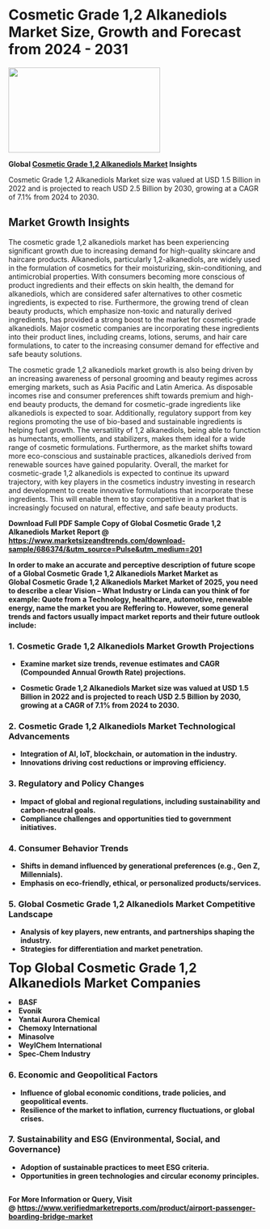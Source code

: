 <H1>Cosmetic Grade 1,2 Alkanediols Market Size, Growth and Forecast from 2024 - 2031</H1><img class="aligncenter size-medium wp-image-584254" src="https://thirdeyenews.in/wp-content/uploads/2024/09/Global-Market-Research-300x168.jpeg" alt="" width="300" height="168" /><p><strong>Global&nbsp;<a href="https://www.marketsizeandtrends.com/download-sample/686374/&amp;utm_source=Pulse&amp;utm_medium=201">Cosmetic Grade 1,2 Alkanediols Market</a> Insights</strong></p><p>Cosmetic Grade 1,2 Alkanediols Market size was valued at USD 1.5 Billion in 2022 and is projected to reach USD 2.5 Billion by 2030, growing at a CAGR of 7.1% from 2024 to 2030.</p><p><h2>Market Growth Insights</h2> <p>The cosmetic grade 1,2 alkanediols market has been experiencing significant growth due to increasing demand for high-quality skincare and haircare products. Alkanediols, particularly 1,2-alkanediols, are widely used in the formulation of cosmetics for their moisturizing, skin-conditioning, and antimicrobial properties. With consumers becoming more conscious of product ingredients and their effects on skin health, the demand for alkanediols, which are considered safer alternatives to other cosmetic ingredients, is expected to rise. Furthermore, the growing trend of clean beauty products, which emphasize non-toxic and naturally derived ingredients, has provided a strong boost to the market for cosmetic-grade alkanediols. Major cosmetic companies are incorporating these ingredients into their product lines, including creams, lotions, serums, and hair care formulations, to cater to the increasing consumer demand for effective and safe beauty solutions.</p> <p><strong></strong></p> <p>The cosmetic grade 1,2 alkanediols market growth is also being driven by an increasing awareness of personal grooming and beauty regimes across emerging markets, such as Asia Pacific and Latin America. As disposable incomes rise and consumer preferences shift towards premium and high-end beauty products, the demand for cosmetic-grade ingredients like alkanediols is expected to soar. Additionally, regulatory support from key regions promoting the use of bio-based and sustainable ingredients is helping fuel growth. The versatility of 1,2 alkanediols, being able to function as humectants, emollients, and stabilizers, makes them ideal for a wide range of cosmetic formulations. Furthermore, as the market shifts toward more eco-conscious and sustainable practices, alkanediols derived from renewable sources have gained popularity. Overall, the market for cosmetic-grade 1,2 alkanediols is expected to continue its upward trajectory, with key players in the cosmetics industry investing in research and development to create innovative formulations that incorporate these ingredients. This will enable them to stay competitive in a market that is increasingly focused on natural, effective, and safe beauty products. <p><strong></p><p><span class=""><strong>Download Full PDF Sample Copy of Global Cosmetic Grade 1,2 Alkanediols Market Report</strong> @ <a href="https://www.marketsizeandtrends.com/download-sample/686374/&amp;utm_source=Pulse&amp;utm_medium=201" target="_blank">https://www.marketsizeandtrends.com/download-sample/686374/&amp;utm_source=Pulse&amp;utm_medium=201</a></span></p><p>In order to make an accurate and perceptive description of future scope of a Global&nbsp;Cosmetic Grade 1,2 Alkanediols Market Market as Global&nbsp;Cosmetic Grade 1,2 Alkanediols Market Market of 2025, you need to describe a clear Vision &ndash; What Industry or Linda can you think of for example: Quote from a Technology, healthcare, automotive, renewable energy, name the market you are Reffering to. However, some general trends and factors usually impact market reports and their future outlook include:</p><h3>1.&nbsp;<strong>Cosmetic Grade 1,2 Alkanediols Market Growth Projections</strong></h3><ul><li>Examine market size trends, revenue estimates and CAGR (Compounded Annual Growth Rate) projections.</li><li><p>Cosmetic Grade 1,2 Alkanediols Market size was valued at USD 1.5 Billion in 2022 and is projected to reach USD 2.5 Billion by 2030, growing at a CAGR of 7.1% from 2024 to 2030.</p></li></ul><h3>2.&nbsp;<strong>Cosmetic Grade 1,2 Alkanediols Market Technological Advancements</strong></h3><ul><li>Integration of AI, IoT, blockchain, or automation in the industry.</li><li>Innovations driving cost reductions or improving efficiency.</li></ul><h3>3.&nbsp;<strong>Regulatory and Policy Changes</strong></h3><ul><li>Impact of global and regional regulations, including sustainability and carbon-neutral goals.</li><li>Compliance challenges and opportunities tied to government initiatives.</li></ul><h3>4.&nbsp;<strong>Consumer Behavior Trends</strong></h3><ul><li>Shifts in demand influenced by generational preferences (e.g., Gen Z, Millennials).</li><li>Emphasis on eco-friendly, ethical, or personalized products/services.</li></ul><h3>5.&nbsp;<strong>Global Cosmetic Grade 1,2 Alkanediols Market Competitive Landscape</strong></h3><ul><li>Analysis of key players, new entrants, and partnerships shaping the industry.</li><li>Strategies for differentiation and market penetration.</li></ul><p data-pm-slice="1 1 []"><span style="color: inherit; font-family: inherit; font-size: 25px;">Top Global Cosmetic Grade 1,2 Alkanediols Market Companies</span></p><div class="" data-test-id=""><p><li>BASF</li><li> Evonik</li><li> Yantai Aurora Chemical</li><li> Chemoxy International</li><li> Minasolve</li><li> WeylChem International</li><li> Spec-Chem Industry</li></p></div><h3>6.&nbsp;<strong>Economic and Geopolitical Factors</strong></h3><ul><li>Influence of global economic conditions, trade policies, and geopolitical events.</li><li>Resilience of the market to inflation, currency fluctuations, or global crises.</li></ul><h3>7.&nbsp;<strong>Sustainability and ESG (Environmental, Social, and Governance)</strong></h3><ul><li>Adoption of sustainable practices to meet ESG criteria.</li><li>Opportunities in green technologies and circular economy principles.</li></ul><h2><strong style="font-size: 14px;">For More Information or Query, Visit @&nbsp;</strong><a style="background-color: #ffffff; font-size: 14px;" href="https://www.marketsizeandtrends.com/report/cosmetic-grade-1-2-alkanediols-market/" target="_blank">https://www.verifiedmarketreports.com/product/airport-passenger-boarding-bridge-market</a></h2>
